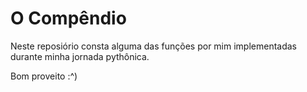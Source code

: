 # O Compêndio

Neste reposiório consta alguma das funções por mim implementadas durante minha jornada pythônica. 

Bom proveito :^)
